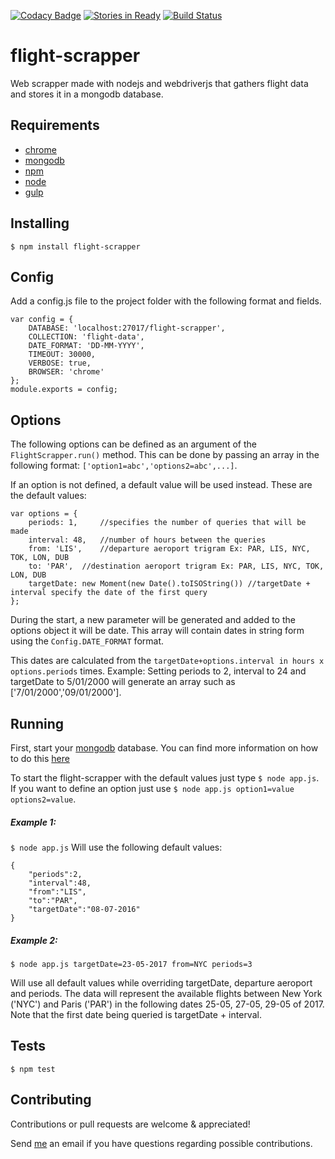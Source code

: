 [![Codacy Badge](https://api.codacy.com/project/badge/Grade/a3b112d983624adea191ba81a9713ba1)](https://www.codacy.com/app/tiagobertolo/flight-scrapper?utm_source=github.com&amp;utm_medium=referral&amp;utm_content=bertolo1988/flight-scrapper&amp;utm_campaign=Badge_Grade)
[![Stories in Ready](https://badge.waffle.io/bertolo1988/flight-scrapper.png?label=ready&title=Ready)](https://waffle.io/bertolo1988/flight-scrapper)
[![Build Status](https://travis-ci.org/bertolo1988/flight-scrapper.svg?branch=master)](https://travis-ci.org/bertolo1988/flight-scrapper)



# flight-scrapper

Web scrapper made with nodejs and webdriverjs that gathers flight data and stores it in a mongodb database.


## Requirements

 - [chrome](https://www.google.com/chrome/browser/desktop/index.html)
 - [mongodb](https://www.mongodb.com/)
 - [npm](http://npmjs.org/)
 - [node](http://nodejs.org/)
 - [gulp](http://gulpjs.com/)


## Installing

`$ npm install flight-scrapper`


## Config

Add a config.js file to the project folder with the following format and fields.

	var config = {
	    DATABASE: 'localhost:27017/flight-scrapper',
	    COLLECTION: 'flight-data',
	    DATE_FORMAT: 'DD-MM-YYYY',
	    TIMEOUT: 30000,
	    VERBOSE: true,
	    BROWSER: 'chrome'
	};
	module.exports = config;


## Options

The following options can be defined as an argument of the `FlightScrapper.run()` method.
This can be done by passing an array in the following format: `['option1=abc','options2=abc',...]`.

If an option is not defined, a default value will be used instead.
These are the default values:

	var options = {
		periods: 1, 	//specifies the number of queries that will be made
		interval: 48, 	//number of hours between the queries
		from: 'LIS',	//departure aeroport trigram Ex: PAR, LIS, NYC, TOK, LON, DUB
		to: 'PAR',	//destination aeroport trigram Ex: PAR, LIS, NYC, TOK, LON, DUB
		targetDate: new Moment(new Date().toISOString()) //targetDate + interval specify the date of the first query
	};

During the start, a new parameter will be generated and added to the options object it will be date. This array will contain dates in string form using the `Config.DATE_FORMAT` format.

 This dates are calculated from the `targetDate+options.interval in hours x options.periods` times.
Example: Setting periods to 2, interval to 24 and targetDate to 5/01/2000 will generate an array  such as ['7/01/2000','09/01/2000'].

## Running

First, start your [mongodb](https://www.mongodb.com/) database. You can find more information on how to do this [here](https://docs.mongodb.com/)

To start the flight-scrapper with the default values just type `$ node app.js`.
If you want to define an option just use `$ node app.js option1=value options2=value`.

##### Example 1:
`$ node app.js`
Will use the following default values:
	
	{
		"periods":2,
		"interval":48,
		"from":"LIS",
		"to":"PAR",
		"targetDate":"08-07-2016"	
	}

##### Example 2:
`$ node app.js targetDate=23-05-2017 from=NYC periods=3`

Will use all default values while overriding targetDate, departure aeroport and periods. 
The data will represent the available flights between New York ('NYC') and Paris ('PAR') in the following dates 25-05, 27-05, 29-05 of 2017. Note that the first date being queried is targetDate + interval.

## Tests

`$ npm test`

## Contributing

Contributions or pull requests are welcome & appreciated!

Send [me](https://github.com/bertolo1988/) an email if you have questions regarding possible contributions.

